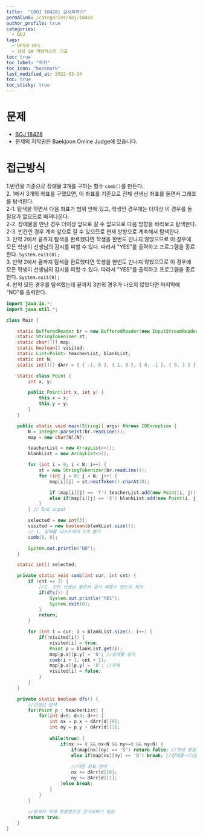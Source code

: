 ```yaml
---
title:  "[BOJ 18428] 감시피하기"
permalink: /categories/boj/18428
author_profile: true
categories:
  - BOJ
tags:
  - DFS와 BFS
  - 삼성 SW 역량테스트 기출
toc: true
toc_label: "목차"
toc_icon: "bookmark"
last_modified_at: 2022-03-14
toc: true
toc_sticky: true
---
```


# 문제
- [BOJ 18428](https://www.acmicpc.net/problem/18428)  
- 문제의 저작권은 Baekjoon Online Judge에 있습니다.  

# 접근방식  
1.빈칸을 기준으로 장애물 3개를 구하는 함수 `comb()`를 만든다.  
2. 1에서 3개의 좌표를 구했으면, 이 좌표를 기준으로 전체 선생님 좌표를 돌면서 그래프를 탐색한다.  
  2-1. 탐색을 하면서 다음 좌표가 범위 안에 있고, 학생인 경우에는 더이상 이 경우를 돌 필요가 없으므로 빠져나온다.  
  2-2. 장애물을 만난 경우 더이상 앞으로 갈 수 없으므로 다음 방향을 바라보고 탐색한다.  
  2-3. 빈칸인 경우 계속 앞으로 갈 수 있으므로 현재 방향으로 계속해서 탐색한다.  
3. 만약 2에서 끝까지 탐색을 완료했다면 학생을 한번도 만나지 않았으므로 이 경우에 모든 학생이 선생님의 감시를 피할 수 있다. 따라서 "YES"를 출력하고 프로그램을 종료한다. `System.exit(0);`  
3. 만약 2에서 끝까지 탐색을 완료했다면 학생을 한번도 만나지 않았으므로 이 경우에 모든 학생이 선생님의 감시를 피할 수 있다. 따라서 "YES"를 출력하고 프로그램을 종료한다. `System.exit(0);`  
4. 만약 모든 경우를 탐색했는데 끝까지 3번의 경우가 나오지 않았다면 마지막에 "NO"를 출력한다.  

```java
import java.io.*;
import java.util.*;

class Main {

	static BufferedReader br = new BufferedReader(new InputStreamReader(System.in));
	static StringTokenizer st;
	static char[][] map;
	static boolean[] visited;
	static List<Point> teacherList, blankList;
	static int N;
	static int[][] dArr = { { -1, 0 }, { 1, 0 }, { 0, -1 }, { 0, 1 } };

	static class Point {
		int x, y;

		public Point(int x, int y) {
			this.x = x;
			this.y = y;
		}
	}

	public static void main(String[] args) throws IOException {
		N = Integer.parseInt(br.readLine());
		map = new char[N][N];

		teacherList = new ArrayList<>();
		blankList = new ArrayList<>();

		for (int i = 0; i < N; i++) {
			st = new StringTokenizer(br.readLine());
			for (int j = 0; j < N; j++) {
				map[i][j] = st.nextToken().charAt(0);

				if (map[i][j] == 'T') teacherList.add(new Point(i, j)); //선생님
				else if(map[i][j] == 'X') blankList.add(new Point(i, j)); //빈칸
			}
		} // End input

		selected = new int[3];
		visited = new boolean[blankList.size()];
		// 1. 장애물 리스트에서 3개 뽑기
		comb(0, 0);

		System.out.println("NO");
	}

	static int[] selected;

	private static void comb(int cur, int cnt) {
		if (cnt == 3) {
			//2. 모든 선생님 돌면서 감시 피할수 있는지 체크
			if(dfs()) {
				System.out.println("YES");
				System.exit(0);
			}
			return;
		}

		for (int i = cur; i < blankList.size(); i++) {
			if(!visited[i]) {
				visited[i] = true;
				Point p = blankList.get(i);
				map[p.x][p.y] = 'O'; //장애물 설치
				comb(i + 1, cnt + 1);
				map[p.x][p.y] = 'X'; //원복
				visited[i] = false;
			}
		}
	}

	private static boolean dfs() {
		//선생님 탐색
		for(Point p : teacherList) {
			for(int d=0; d<4; d++) {
				int nx = p.x + dArr[d][0];
				int ny = p.y + dArr[d][1];
				
				while(true) {
					if(nx >= 0 && nx<N && ny>=0 && ny<N) {
						if(map[nx][ny] == 'S') return false; //학생 찾음
						else if(map[nx][ny] == 'O') break; //장애물->다음 방향 탐색
						
						//다음 좌표 탐색
						nx += dArr[d][0];
						ny += dArr[d][1];
					}else break;
				}
			}
		}
		
		//끝까지 학생 못찾았으면 감시피하기 성공
		return true;
	}
}

```  